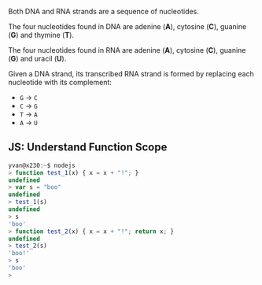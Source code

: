 Both DNA and RNA strands are a sequence of nucleotides.

The four nucleotides found in DNA are adenine (**A**), cytosine (**C**),
guanine (**G**) and thymine (**T**).

The four nucleotides found in RNA are adenine (**A**), cytosine (**C**),
guanine (**G**) and uracil (**U**).

Given a DNA strand, its transcribed RNA strand is formed by replacing
each nucleotide with its complement:

* `G` -> `C`
* `C` -> `G`
* `T` -> `A`
* `A` -> `U`

## JS: Understand Function Scope

```javascript
yvan@x230:~$ nodejs 
> function test_1(x) { x = x + "!"; }
undefined
> var s = "boo"
undefined
> test_1(s)
undefined
> s
'boo'
> function test_2(x) { x = x + "!"; return x; }
undefined
> test_2(s)
'boo!'
> s
'boo'
>
```
